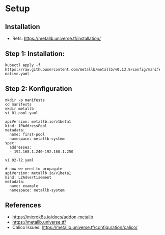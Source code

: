 # Setup

## Installation 

 * Refs: https://metallb.universe.tf/installation/

## Step 1: Installation: 

```
kubectl apply -f https://raw.githubusercontent.com/metallb/metallb/v0.13.9/config/manifests/metallb-native.yaml
```

## Step 2: Konfiguration 

```
mkdir -p manifests
cd manifests 
mkdir metallb 
vi 01-pool.yaml 
```

```
apiVersion: metallb.io/v1beta1
kind: IPAddressPool
metadata:
  name: first-pool
  namespace: metallb-system
spec:
  addresses:
  - 192.168.1.240-192.168.1.250
```

```
vi 02-l2.yaml

```

```
# now we need to propagate
apiVersion: metallb.io/v1beta1
kind: L2Advertisement
metadata:
  name: example
  namespace: metallb-system
```

## References 

  * https://microk8s.io/docs/addon-metallb
  * https://metallb.universe.tf/
  * Calico Issues: https://metallb.universe.tf/configuration/calico/
  

